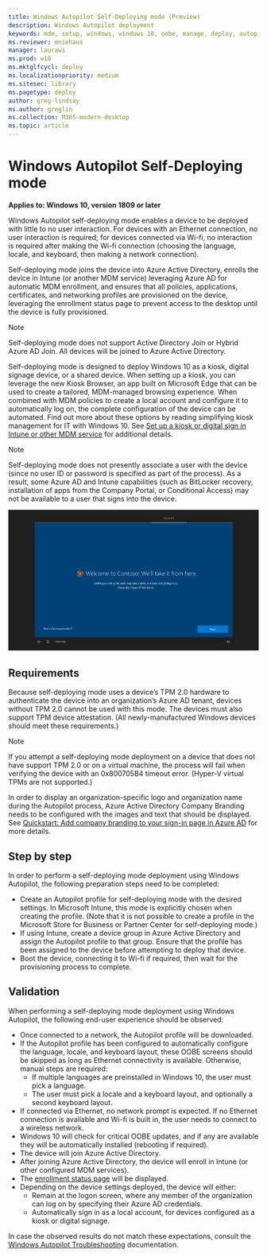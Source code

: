 ```yaml
---
title: Windows Autopilot Self-Deploying mode (Preview) 
description: Windows Autopilot deployment
keywords: mdm, setup, windows, windows 10, oobe, manage, deploy, autopilot, ztd, zero-touch, partner, msfb, intune
ms.reviewer: mniehaus
manager: laurawi
ms.prod: w10
ms.mktglfcycl: deploy
ms.localizationpriority: medium
ms.sitesec: library
ms.pagetype: deploy
author: greg-lindsay
ms.author: greglin
ms.collection: M365-modern-desktop
ms.topic: article
---
```



# Windows Autopilot Self-Deploying mode

**Applies to: Windows 10, version 1809 or later**

Windows Autopilot self-deploying mode enables a device to be deployed with little to no user interaction. For devices with an Ethernet connection, no user interaction is required; for devices connected via Wi-fi, no interaction is required after making the Wi-fi connection (choosing the language, locale, and keyboard, then making a network connection).  

Self-deploying mode joins the device into Azure Active Directory, enrolls the device in Intune (or another MDM service) leveraging Azure AD for automatic MDM enrollment, and ensures that all policies, applications, certificates, and networking profiles are provisioned on the device, leveraging the enrollment status page to prevent access to the desktop until the device is fully provisioned. 

>[!NOTE]
>Self-deploying mode does not support Active Directory Join or Hybrid Azure AD Join.  All devices will be joined to Azure Active Directory.

Self-deploying mode is designed to deploy Windows 10 as a kiosk, digital signage device, or a shared device. When setting up a kiosk, you can leverage the new Kiosk Browser, an app built on Microsoft Edge that can be used to create a tailored, MDM-managed browsing experience. When combined with MDM policies to create a local account and configure it to automatically log on, the complete configuration of the device can be automated. Find out more about these options by reading simplifying kiosk management for IT with Windows 10.  See [Set up a kiosk or digital sign in Intune or other MDM service](https://docs.microsoft.com/windows/configuration/setup-kiosk-digital-signage#set-up-a-kiosk-or-digital-sign-in-intune-or-other-mdm-service) for additional details.

>[!NOTE]
>Self-deploying mode does not presently associate a user with the device (since no user ID or password is specified as part of the process).  As a result, some Azure AD and Intune capabilities (such as BitLocker recovery, installation of apps from the Company Portal, or Conditional Access) may not be available to a user that signs into the device.

![The user experience with Windows Autopilot self-deploying mode](images/self-deploy-welcome.png)

## Requirements

Because self-deploying mode uses a device’s TPM 2.0 hardware to authenticate the device into an organization’s Azure AD tenant, devices without TPM 2.0 cannot be used with this mode.  The devices must also support TPM device attestation.  (All newly-manufactured Windows devices should meet these requirements.)

>[!NOTE]
>If you attempt a self-deploying mode deployment on a device that does not have support TPM 2.0 or on a virtual machine, the process will fail when verifying the device with an 0x800705B4 timeout error.  (Hyper-V virtual TPMs are not supported.)

In order to display an organization-specific logo and organization name during the Autopilot process, Azure Active Directory Company Branding needs to be configured with the images and text that should be displayed.  See [Quickstart: Add company branding to your sign-in page in Azure AD](https://docs.microsoft.com/azure/active-directory/fundamentals/customize-branding) for more details. 

## Step by step

In order to perform a self-deploying mode deployment using Windows Autopilot, the following preparation steps need to be completed:

-   Create an Autopilot profile for self-deploying mode with the desired settings.  In Microsoft Intune, this mode is explicitly chosen when creating the profile. (Note that it is not possible to create a profile in the Microsoft Store for Business or Partner Center for self-deploying mode.)
-   If using Intune, create a device group in Azure Active Directory and assign the Autopilot profile to that group.  Ensure that the profile has been assigned to the device before attempting to deploy that device.
-   Boot the device, connecting it to Wi-fi if required, then wait for the provisioning process to complete.

## Validation

When performing a self-deploying mode deployment using Windows Autopilot, the following end-user experience should be observed:

-   Once connected to a network, the Autopilot profile will be downloaded.
-   If the Autopilot profile has been configured to automatically configure the language, locale, and keyboard layout, these OOBE screens should be skipped as long as Ethernet connectivity is available.  Otherwise, manual steps are required:
    -   If multiple languages are preinstalled in Windows 10, the user must pick a language.
    -   The user must pick a locale and a keyboard layout, and optionally a second keyboard layout.
-   If connected via Ethernet, no network prompt is expected.  If no Ethernet connection is available and Wi-fi is built in, the user needs to connect to a wireless network.
-   Windows 10 will check for critical OOBE updates, and if any are available they will be automatically installed (rebooting if required).
-   The device will join Azure Active Directory.
-   After joining Azure Active Directory, the device will enroll in Intune (or other configured MDM services).
-   The [enrollment status page](enrollment-status.md) will be displayed.
-   Depending on the device settings deployed, the device will either:
    -   Remain at the logon screen, where any member of the organization can log on by specifying their Azure AD credentials.
    -   Automatically sign in as a local account, for devices configured as a kiosk or digital signage.

In case the observed results do not match these expectations, consult the [Windows Autopilot Troubleshooting](troubleshooting.md) documentation.
